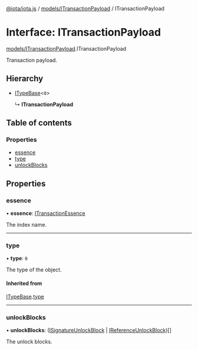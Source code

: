 [@iota/iota.js](../README.md) / [models/ITransactionPayload](../modules/models_itransactionpayload.md) / ITransactionPayload

# Interface: ITransactionPayload

[models/ITransactionPayload](../modules/models_itransactionpayload.md).ITransactionPayload

Transaction payload.

## Hierarchy

- [ITypeBase](models_itypebase.itypebase.md)<``0``\>

  ↳ **ITransactionPayload**

## Table of contents

### Properties

- [essence](models_itransactionpayload.itransactionpayload.md#essence)
- [type](models_itransactionpayload.itransactionpayload.md#type)
- [unlockBlocks](models_itransactionpayload.itransactionpayload.md#unlockblocks)

## Properties

### essence

• **essence**: [ITransactionEssence](models_itransactionessence.itransactionessence.md)

The index name.

___

### type

• **type**: ``0``

The type of the object.

#### Inherited from

[ITypeBase](models_itypebase.itypebase.md).[type](models_itypebase.itypebase.md#type)

___

### unlockBlocks

• **unlockBlocks**: ([ISignatureUnlockBlock](models_isignatureunlockblock.isignatureunlockblock.md) \| [IReferenceUnlockBlock](models_ireferenceunlockblock.ireferenceunlockblock.md))[]

The unlock blocks.
